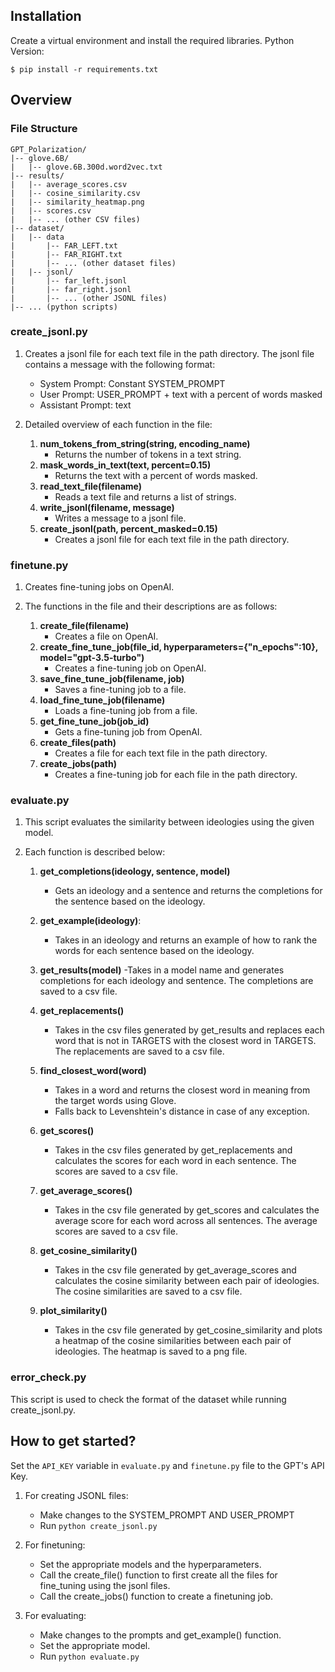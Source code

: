 ## Installation

Create a virtual environment and install the required libraries.
Python Version: 
```
$ pip install -r requirements.txt
```


## Overview

### File Structure
```
GPT_Polarization/
|-- glove.6B/
|   |-- glove.6B.300d.word2vec.txt
|-- results/
|   |-- average_scores.csv
|   |-- cosine_similarity.csv
|   |-- similarity_heatmap.png
|   |-- scores.csv
|   |-- ... (other CSV files)
|-- dataset/
|   |-- data
|       |-- FAR_LEFT.txt
|       |-- FAR_RIGHT.txt
|       |-- ... (other dataset files)
|   |-- jsonl/
|       |-- far_left.jsonl
|       |-- far_right.jsonl
|       |-- ... (other JSONL files)
|-- ... (python scripts)

```

### **create_jsonl.py**

1. Creates a jsonl file for each text file in the path directory. The jsonl file contains a message with the following format:
    - System Prompt: Constant SYSTEM_PROMPT
    - User Prompt: USER_PROMPT + text with a percent of words masked
    - Assistant Prompt: text

2. Detailed overview of each function in the file:
    1. **num_tokens_from_string(string, encoding_name)**
        - Returns the number of tokens in a text string.
    2. **mask_words_in_text(text, percent=0.15)**
        - Returns the text with a percent of words masked.
    3. **read_text_file(filename)**
        - Reads a text file and returns a list of strings.
    4. **write_jsonl(filename, message)**
        - Writes a message to a jsonl file.
    5. **create_jsonl(path, percent_masked=0.15)**
        - Creates a jsonl file for each text file in the path directory.
### **finetune.py**

1. Creates fine-tuning jobs on OpenAI.

2. The functions in the file and their descriptions are as follows:
    1. **create_file(filename)**
        - Creates a file on OpenAI.
    2. **create_fine_tune_job(file_id, hyperparameters={"n_epochs":10}, model="gpt-3.5-turbo")**
        - Creates a fine-tuning job on OpenAI.
    3. **save_fine_tune_job(filename, job)**      
        - Saves a fine-tuning job to a file.
    4. **load_fine_tune_job(filename)**
        - Loads a fine-tuning job from a file.
    5. **get_fine_tune_job(job_id)**
        - Gets a fine-tuning job from OpenAI.
    6. **create_files(path)**
        - Creates a file for each text file in the path directory.
    7. **create_jobs(path)**
        - Creates a fine-tuning job for each file in the path directory.

### **evaluate.py**

1. This script evaluates the similarity between ideologies using the given model.

2. Each function is described below:
    1. **get_completions(ideology, sentence, model)**
        - Gets an ideology and a sentence and returns the completions for the sentence based on the ideology.
    2. **get_example(ideology)**: 
        - Takes in an ideology and returns an example of how to rank the words for each sentence based on the ideology.
    3. **get_results(model)**
        -Takes in a model name and generates completions for each ideology and sentence. The completions are saved to a csv file.
    4. **get_replacements()**
        - Takes in the csv files generated by get_results and replaces each word that is not in TARGETS with the closest word in TARGETS. The replacements are saved to a csv file.
    5. **find_closest_word(word)**
        - Takes in a word and returns the closest word in meaning from the target words using Glove. 
        - Falls back to Levenshtein's distance in case of any exception.

    6. **get_scores()** 
        - Takes in the csv files generated by get_replacements and calculates the scores for each word in each sentence. The scores are saved to a csv file.
    6. **get_average_scores()** 
        - Takes in the csv file generated by get_scores and calculates the average score for each word across all sentences. The average scores are saved to a csv file.
    7. **get_cosine_similarity()** 
        - Takes in the csv file generated by get_average_scores and calculates the cosine similarity between each pair of ideologies. The cosine similarities are saved to a csv file.
    8. **plot_similarity()** 
        - Takes in the csv file generated by get_cosine_similarity and plots a heatmap of the cosine similarities between each pair of ideologies. The heatmap is saved to a png file.

### **error_check.py**
This script is used to check the format of the dataset while running create_jsonl.py.



## How to get started?

Set the ```API_KEY``` variable in ```evaluate.py``` and ```finetune.py``` file to the GPT's API Key.

1. For creating JSONL files:
    - Make changes to the SYSTEM_PROMPT AND USER_PROMPT
    - Run ```python create_jsonl.py```

2. For finetuning: 

    - Set the appropriate models and the hyperparameters.
    - Call the create_file() function to first create all the files for fine_tuning using the jsonl files.
    - Call the create_jobs() function to create a finetuning job.

3. For evaluating: 
    - Make changes to the prompts and get_example() function.
    - Set the appropriate model.
    - Run ```python evaluate.py```

